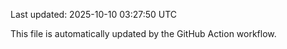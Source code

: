 Last updated: 2025-10-10 03:27:50 UTC

This file is automatically updated by the GitHub Action workflow.
